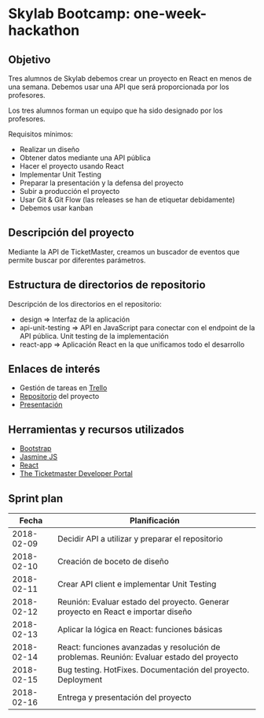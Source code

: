 # Skylab Bootcamp: one-week-hackathon

## Objetivo  
Tres alumnos de Skylab debemos crear un proyecto en React en menos de una semana. Debemos usar una API que será proporcionada por los profesores.  

Los tres alumnos forman un equipo que ha sido designado por los profesores.


Requisitos mínimos:
* Realizar un diseño
* Obtener datos mediante una API pública
* Hacer el proyecto usando React
* Implementar Unit Testing
* Preparar la presentación y la defensa del proyecto
* Subir a producción el proyecto
* Usar Git & Git Flow (las releases se han de etiquetar debidamente)
* Debemos usar kanban


## Descripción del proyecto

Mediante la API de TicketMaster, creamos un buscador de eventos que permite buscar por diferentes parámetros.



## Estructura de directorios de repositorio  

Descripción de los directorios en el repositorio:
* design => Interfaz de la aplicación
* api-unit-testing => API en JavaScript para conectar con el endpoint de la API pública. Unit testing de la implementación
* react-app => Aplicación React en la que unificamos todo el desarrollo



## Enlaces de interés  

* Gestión de tareas en [Trello](https://trello.com/b/jt3Bpx3M/tiki-ticket)
* [Repositorio](https://github.com/didaquis/skylab-bootcamp-one-week-hackathon) del proyecto
* [Presentación](https://sway.com/4t7i70eyy6cE7HZl)


## Herramientas y recursos utilizados  

* [Bootstrap](https://getbootstrap.com)
* [Jasmine JS](https://jasmine.github.io)
* [React](https://github.com/facebook/create-react-app)
* [The Ticketmaster Developer Portal](https://developer.ticketmaster.com/api-explorer/v2/)


## Sprint plan  

|    Fecha   |  Planificación  |
|------------|-----------------|
| 2018-02-09 | Decidir API a utilizar y preparar el repositorio | 
| 2018-02-10 | Creación de boceto de diseño | 
| 2018-02-11 | Crear API client e implementar Unit Testing | 
| 2018-02-12 | Reunión: Evaluar estado del proyecto. Generar proyecto en React e importar diseño | 
| 2018-02-13 | Aplicar la lógica en React: funciones básicas | 
| 2018-02-14 | React: funciones avanzadas y resolución de problemas. Reunión: Evaluar estado del proyecto | 
| 2018-02-15 | Bug testing. HotFixes. Documentación del proyecto. Deployment | 
| 2018-02-16 | Entrega y presentación del proyecto | 




